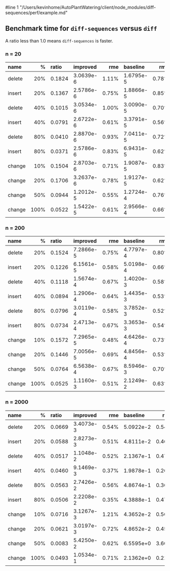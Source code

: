 #line 1 "/Users/kevinhome/AutoPlantWatering/client/node_modules/diff-sequences/perf/example.md"
## Benchmark time for `diff-sequences` versus `diff`

A ratio less than 1.0 means `diff-sequences` is faster.

### n = 20

| name   |    % | ratio  | improved  |   rme | baseline  |   rme |
| :----- | ---: | :----- | :-------- | ----: | :-------- | ----: |
| delete |  20% | 0.1824 | 3.0639e-6 | 1.11% | 1.6795e-5 | 0.78% |
| insert |  20% | 0.1367 | 2.5786e-6 | 0.75% | 1.8866e-5 | 0.85% |
| delete |  40% | 0.1015 | 3.0534e-6 | 1.00% | 3.0090e-5 | 0.70% |
| insert |  40% | 0.0791 | 2.6722e-6 | 0.61% | 3.3791e-5 | 0.56% |
| delete |  80% | 0.0410 | 2.8870e-6 | 0.93% | 7.0411e-5 | 0.72% |
| insert |  80% | 0.0371 | 2.5786e-6 | 0.83% | 6.9431e-5 | 0.62% |
| change |  10% | 0.1504 | 2.8703e-6 | 0.71% | 1.9087e-5 | 0.83% |
| change |  20% | 0.1706 | 3.2637e-6 | 0.78% | 1.9127e-5 | 0.62% |
| change |  50% | 0.0944 | 1.2012e-5 | 0.55% | 1.2724e-4 | 0.76% |
| change | 100% | 0.0522 | 1.5422e-5 | 0.61% | 2.9566e-4 | 0.66% |

### n = 200

| name   |    % | ratio  | improved  |   rme | baseline  |   rme |
| :----- | ---: | :----- | :-------- | ----: | :-------- | ----: |
| delete |  20% | 0.1524 | 7.2866e-5 | 0.75% | 4.7797e-4 | 0.80% |
| insert |  20% | 0.1226 | 6.1561e-5 | 0.58% | 5.0198e-4 | 0.66% |
| delete |  40% | 0.1118 | 1.5674e-4 | 0.67% | 1.4020e-3 | 0.58% |
| insert |  40% | 0.0894 | 1.2906e-4 | 0.64% | 1.4435e-3 | 0.53% |
| delete |  80% | 0.0796 | 3.0119e-4 | 0.58% | 3.7852e-3 | 0.52% |
| insert |  80% | 0.0734 | 2.4713e-4 | 0.67% | 3.3653e-3 | 0.54% |
| change |  10% | 0.1572 | 7.2965e-5 | 0.48% | 4.6426e-4 | 0.73% |
| change |  20% | 0.1446 | 7.0056e-5 | 0.69% | 4.8456e-4 | 0.53% |
| change |  50% | 0.0764 | 6.5638e-4 | 0.67% | 8.5946e-3 | 0.70% |
| change | 100% | 0.0525 | 1.1160e-3 | 0.51% | 2.1249e-2 | 0.63% |

### n = 2000

| name   |    % | ratio  | improved  |   rme | baseline  |   rme |
| :----- | ---: | :----- | :-------- | ----: | :-------- | ----: |
| delete |  20% | 0.0669 | 3.4073e-3 | 0.54% | 5.0922e-2 | 0.54% |
| insert |  20% | 0.0588 | 2.8273e-3 | 0.51% | 4.8111e-2 | 0.46% |
| delete |  40% | 0.0517 | 1.1048e-2 | 0.52% | 2.1367e-1 | 0.47% |
| insert |  40% | 0.0460 | 9.1469e-3 | 0.37% | 1.9878e-1 | 0.26% |
| delete |  80% | 0.0563 | 2.7426e-2 | 0.56% | 4.8674e-1 | 0.36% |
| insert |  80% | 0.0506 | 2.2208e-2 | 0.35% | 4.3888e-1 | 0.47% |
| change |  10% | 0.0716 | 3.1267e-3 | 1.21% | 4.3652e-2 | 0.56% |
| change |  20% | 0.0621 | 3.0197e-3 | 0.72% | 4.8652e-2 | 0.45% |
| change |  50% | 0.0083 | 5.4250e-2 | 0.62% | 6.5595e+0 | 3.60% |
| change | 100% | 0.0493 | 1.0534e-1 | 0.71% | 2.1362e+0 | 0.21% |
